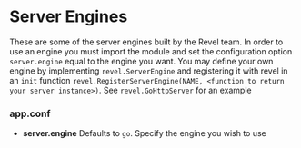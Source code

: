 # Server Engines
These are some of the server engines built by the Revel team.
In order to use an engine you must import the module and set
the configuration option `server.engine` equal to the engine you want.
You may define your own engine by implementing `revel.ServerEngine` and
registering it with revel in an `init` 
function `revel.RegisterServerEngine(NAME, <function to return your server instance>)`. See
`revel.GoHttpServer` for an example


### app.conf
- **server.engine** Defaults to `go`. Specify the engine you wish to use 
 
 

